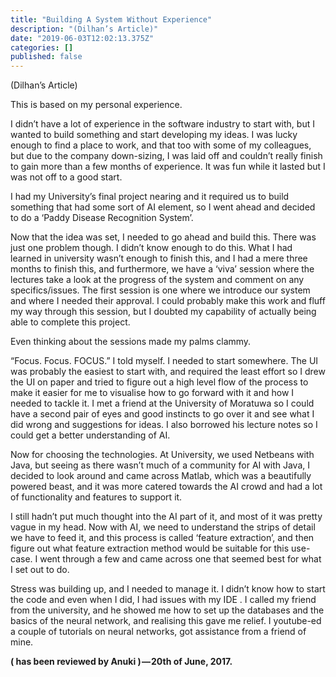 ```yaml
---
title: "Building A System Without Experience"
description: "(Dilhan’s Article)"
date: "2019-06-03T12:02:13.375Z"
categories: []
published: false
---
```


(Dilhan’s Article)

This is based on my personal experience.

I didn’t have a lot of experience in the software industry to start with, but I wanted to build something and start developing my ideas. I was lucky enough to find a place to work, and that too with some of my colleagues, but due to the company down-sizing, I was laid off and couldn’t really finish to gain more than a few months of experience. It was fun while it lasted but I was not off to a good start. 

I had my University’s final project nearing and it required us to build something that had some sort of AI element, so I went ahead and decided to do a ‘Paddy Disease Recognition System’. 

Now that the idea was set, I needed to go ahead and build this. There was just one problem though. I didn’t know enough to do this. What I had learned in university wasn’t enough to finish this, and I had a mere three months to finish this, and furthermore, we have a ‘viva’ session where the lectures take a look at the progress of the system and comment on any specifics/issues. The first session is one where we introduce our system and where I needed their approval. I could probably make this work and fluff my way through this session, but I doubted my capability of actually being able to complete this project. 

Even thinking about the sessions made my palms clammy.

“Focus. Focus. FOCUS.” I told myself. I needed to start somewhere. The UI was probably the easiest to start with, and required the least effort so I drew the UI on paper and tried to figure out a high level flow of the process to make it easier for me to visualise how to go forward with it and how I needed to tackle it. I met a friend at the University of Moratuwa so I could have a second pair of eyes and good instincts to go over it and see what I did wrong and suggestions for ideas. I also borrowed his lecture notes so I could get a better understanding of AI.

Now for choosing the technologies. At University, we used Netbeans with Java, but seeing as there wasn’t much of a community for AI with Java, I decided to look around and came across Matlab, which was a beautifully powered beast, and it was more catered towards the AI crowd and had a lot of functionality and features to support it.

I still hadn’t put much thought into the AI part of it, and most of it was pretty vague in my head. Now with AI, we need to understand the strips of detail we have to feed it, and this process is called ‘feature extraction’, and then figure out what feature extraction method would be suitable for this use-case. I went through a few and came across one that seemed best for what I set out to do.

Stress was building up, and I needed to manage it. I didn’t know how to start the code and even when I did, I had issues with my IDE . I called my friend from the university, and he showed me how to set up the databases and the basics of the neural network, and realising this gave me relief. I youtube-ed a couple of tutorials on neural networks, got assistance from a friend of mine. 

**( has been reviewed by Anuki ) — 20th of June, 2017.**

